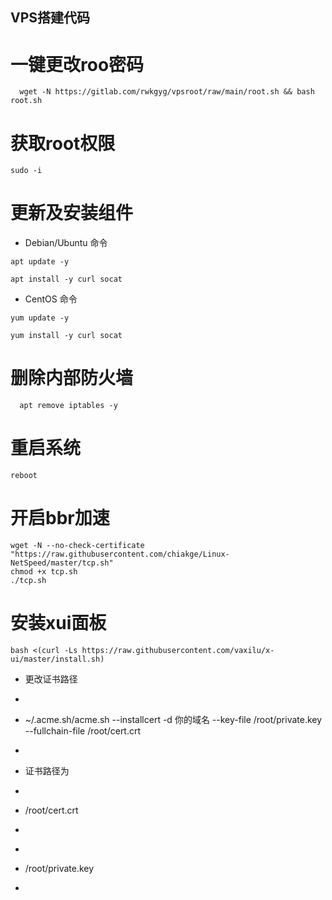 
## VPS搭建代码
# 一键更改roo密码
```
  wget -N https://gitlab.com/rwkgyg/vpsroot/raw/main/root.sh && bash root.sh
```
# 获取root权限
```
sudo -i
```
# 更新及安装组件
- Debian/Ubuntu 命令
```
apt update -y
```
```
apt install -y curl socat
```
- CentOS 命令
```
yum update -y
```
```
yum install -y curl socat
```
# 删除内部防火墙
```
  apt remove iptables -y
```
# 重启系统
```
reboot
```
# 开启bbr加速
```
wget -N --no-check-certificate "https://raw.githubusercontent.com/chiakge/Linux-NetSpeed/master/tcp.sh"
chmod +x tcp.sh
./tcp.sh
```
# 安装xui面板
```
bash <(curl -Ls https://raw.githubusercontent.com/vaxilu/x-ui/master/install.sh)
```
- 更改证书路径
- ```
- ~/.acme.sh/acme.sh --installcert -d 你的域名 --key-file /root/private.key --fullchain-file /root/cert.crt
- ```
- 证书路径为
- ```
- /root/cert.crt
- ```
- ```
- /root/private.key
- ```
